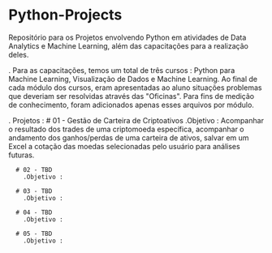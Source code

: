 # Python-Projects
Repositório para os Projetos envolvendo Python em atividades de Data Analytics e Machine Learning, além das capacitações para a realização deles.

  . Para as capacitações, temos um total de três cursos : Python para Machine Learning, Visualização de Dados e Machine Learning. Ao final de cada módulo dos cursos, eram apresentadas ao aluno situações problemas que deveriam ser resolvidas através das "Oficinas". Para fins de medição de conhecimento, foram adicionados apenas esses arquivos por módulo.
  
  . Projetos :
      # 01 - Gestão de Carteira de Criptoativos 
        .Objetivo : Acompanhar o resultado dos trades de uma criptomoeda específica, acompanhar o andamento dos ganhos/perdas de uma carteira de ativos, salvar em um Excel a               cotação das moedas selecionadas pelo usuário para análises futuras.
        
      # 02 - TBD
        .Objetivo :
        
      # 03 - TBD
        .Objetivo :
        
      # 04 - TBD
        .Objetivo :
        
      # 05 - TBD
        .Objetivo : 
